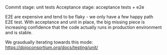 Commit stage: unit tests
Acceptance stage: acceptance tests + e2e

E2E are expensive and tend to be flaky - we only have a few happy path E2E test. With acceptance and unit in place, the big missing piece is increasing confidence that the code actually runs in production environment and is stable.

We graudually iterating towards this mode: https://dojoconsortium.org/docs/testing/unit/